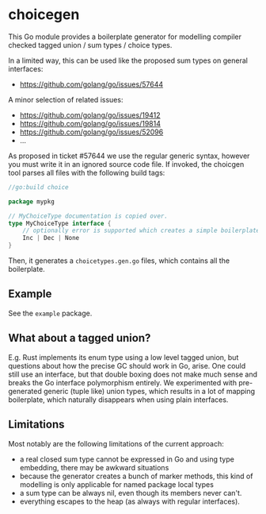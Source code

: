 # choicegen
This Go module provides a boilerplate generator for modelling compiler checked tagged union / sum types / choice types.

In a limited way, this can be used like the proposed sum types on general interfaces:

* https://github.com/golang/go/issues/57644

A minor selection of related issues:
* https://github.com/golang/go/issues/19412
* https://github.com/golang/go/issues/19814
* https://github.com/golang/go/issues/52096
* ...

As proposed in ticket #57644 we use the regular generic syntax, however you must write it in an ignored source code file.
If invoked, the choicgen tool parses all files with the following build tags:

```go
//go:build choice

package mypkg

// MyChoiceType documentation is copied over.
type MyChoiceType interface {
	// optionally error is supported which creates a simple boilerplate (Error string) method.
    Inc | Dec | None
}
```

Then, it generates a `choicetypes.gen.go` files, which contains all the boilerplate.

## Example

See the `example` package.

## What about a tagged union?

E.g. Rust implements its enum type using a low level tagged union, but questions about how the precise GC should work in Go, arise. 
One could still use an interface, but that double boxing does not make much sense and breaks the Go interface polymorphism entirely.
We experimented with pre-generated generic (tuple like) union types, which results in a lot of mapping boilerplate, which naturally disappears when using plain interfaces.

## Limitations

Most notably are the following limitations of the current approach:
* a real closed sum type cannot be expressed in Go and using type embedding, there may be awkward situations
* because the generator creates a bunch of marker methods, this kind of modelling is only applicable for named package local types
* a sum type can be always nil, even though its members never can't. 
* everything escapes to the heap (as always with regular interfaces). 